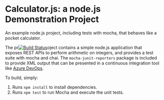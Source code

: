 Calculator.js: a node.js Demonstration Project
==============================================
An example node.js project, including tests with mocha, that behaves like
a pocket calculator.

The pr[![Build Status](https://dev.azure.com/tshepomakgato/Integrating%20External%20Source%20Control%20with%20Azure%20Pipelines/_apis/build/status/Makgatotem.calculator?branchName=master)](https://dev.azure.com/tshepomakgato/Integrating%20External%20Source%20Control%20with%20Azure%20Pipelines/_build/latest?definitionId=7&branchName=master)oject contains a simple node.js application that exposes REST APIs
to perform arithmetic on integers, and provides a test suite with mocha
and chai.  The `mocha-junit-reporters` package is included to provide XML
output that can be presented in a continuous integration tool like
[Azure DevOps](https://azure.com/devops).

To build, simply:

1. Runs `npm install` to install dependencies.
2. Runs `npm test` to run Mocha and execute the unit tests.

